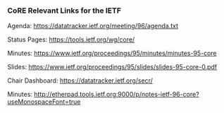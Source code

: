 ### CoRE Relevant Links for the IETF

Agenda: <https://datatracker.ietf.org/meeting/96/agenda.txt>

Status Pages: <https://tools.ietf.org/wg/core/>

Minutes: <https://www.ietf.org/proceedings/95/minutes/minutes-95-core>

Slides: <https://www.ietf.org/proceedings/95/slides/slides-95-core-0.pdf>

Chair Dashboard: <https://datatracker.ietf.org/secr/>

Minutes: <http://etherpad.tools.ietf.org:9000/p/notes-ietf-96-core?useMonospaceFont=true>
